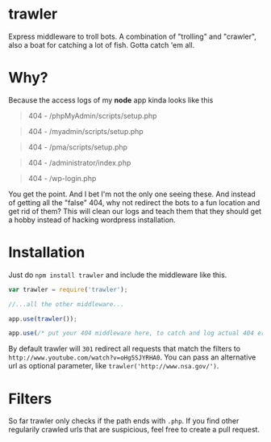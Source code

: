 trawler
=======

Express middleware to troll bots. A combination of "trolling" and "crawler", also a boat for catching a lot of fish. Gotta catch 'em all.


Why?
====

Because the access logs of my **node** app kinda looks like this

> 404 - /phpMyAdmin/scripts/setup.php

> 404 - /myadmin/scripts/setup.php

> 404 - /pma/scripts/setup.php

> 404 - /administrator/index.php

> 404 - /wp-login.php

You get the point. And I bet I'm not the only one seeing these. And instead of getting all the "false" 404, why not redirect the bots to a fun location and get rid of them? This will clean our logs and teach them that they should get a hobby instead of hacking wordpress installation.


Installation
============

Just do `npm install trawler` and include the middleware like this.

```js
var trawler = require('trawler');

//...all the other middleware...

app.use(trawler());

app.use(/* put your 404 middleware here, to catch and log actual 404 errors. */);
```

By default trawler will `301` redirect all requests that match the filters to `http://www.youtube.com/watch?v=oHg5SJYRHA0`. You can pass an alternative url as optional parameter, like `trawler('http://www.nsa.gov/')`.


Filters
=======

So far trawler only checks if the path ends with `.php`. If you find other regularily crawled urls that are suspicious, feel free to create a pull request.